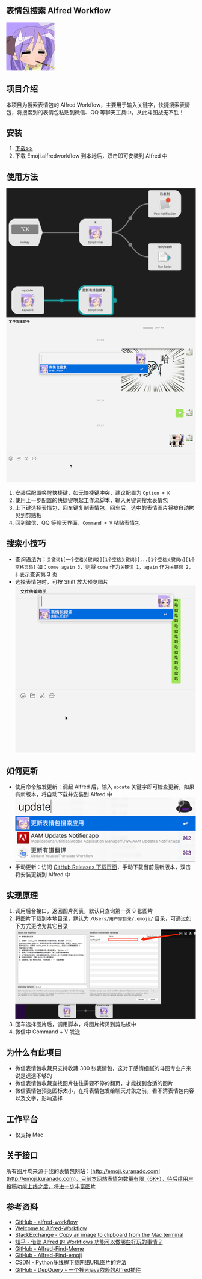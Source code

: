 ## 表情包搜索 Alfred Workflow

![image](./icon.png)

## 项目介绍

本项目为搜索表情包的 Alfred Workflow，主要用于输入关键字，快捷搜索表情包，将搜索到的表情包粘贴到微信、QQ 等聊天工具中，从此斗图战无不胜！

## 安装

1. [下载>>](https://github.com/KURANADO2/emoji-alfredworkflow/releases)
2. 下载 Emoji.alfredworkflow 到本地后，双击即可安装到 Alfred 中

## 使用方法

![配置](./images/config.png)
![demo](./images/demo.gif)

1. 安装后配置唤醒快捷键，如无快捷键冲突，建议配置为 `Option + K`
2. 使用上一步配置的快捷键唤起工作流脚本，输入关键词搜索表情包
3. 上下键选择表情包，回车键复制表情包，回车后，选中的表情图片将被自动拷贝到剪贴板
4. 回到微信、QQ 等聊天界面，`Command + V` 粘贴表情包

## 搜索小技巧

- 查询语法为：`关键词1[一个空格关键词2][1个空格关键词3]...[1个空格关键词n][1个空格页码]`
如：`come again 3`，则将 `come` 作为`关键词 1`，`again` 作为`关键词 2`，`3` 表示查询第 3 页
- 选择表情包时，可按 Shift 放大预览图片
![多关键词及分页演示](./images/demo-page.gif)

## 如何更新

- 使用命令触发更新：调起 Alfred 后，输入 `update` 关键字即可检查更新，如果有新版本，将自动下载并安装到 Alfred 中 
![如何更新](./images/update.png)
- 手动更新：访问 [GitHub Releases 下载页面](https://github.com/KURANADO2/emoji-alfredworkflow/releases)，手动下载当前最新版本，双击将安装更新到 Alfred 中

## 实现原理

1. 调用后台接口，返回图片列表，默认只查询第一页 9 张图片
2. 将图片下载到本地目录，默认为 `/Users/用户家目录/.emoji/` 目录，可通过如下方式更改为其它目录
    ![image](./images/config-variables.png)
3. 回车选择图片后，调用脚本，将图片拷贝到剪贴板中
4. 微信中 Command + V 发送

## 为什么有此项目

- 微信表情包收藏只支持收藏 300 张表情包，这对于感情细腻的斗图专业户来说是远远不够的
- 微信表情包收藏查找图片往往需要不停的翻页，才能找到合适的图片
- 微信表情包预览图标太小，在将表情包发给聊天对象之前，看不清表情包内容以及文字，影响选择

## 工作平台

- 仅支持 Mac

## 关于接口

所有图片均来源于我的表情包网站：[http://emoji.kuranado.com](http://emoji.kuranado.com)，目前本网站表情包数量有限（6K+），待后续用户投稿功能上线之后，将进一步丰富图片

## 参考资料

- [GitHub - alfred-workflow](https://github.com/deanishe/alfred-workflow)
- [Welcome to Alfred-Workflow](https://www.deanishe.net/alfred-workflow/index.html)
- [StackExchange - Copy an image to clipboard from the Mac terminal](https://superuser.com/questions/1132777/copy-an-image-to-clipboard-from-the-mac-terminal)
- [知乎 - 借助 Alfred 的 Workflows 功能可以做哪些好玩的事情？](https://www.zhihu.com/question/20656680)
- [GitHub - Alfred-Find-Meme](https://github.com/echo-cool/Alfred-Find-Meme)
- [GitHub - Alfred-Find-emoji](https://github.com/echo-cool/Alfred-Find-emoji)
- [CSDN - Python多线程下载网络URL图片的方法](https://blog.csdn.net/guyuealian/article/details/92084641)
- [GitHub - DepQuery - 一个搜索java依赖的Alfred插件](https://github.com/kiwiflydream/DepQuery)